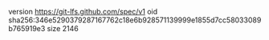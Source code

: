 version https://git-lfs.github.com/spec/v1
oid sha256:346e5290379287167762c18e6b928571139999e1855d7cc58033089b765919e3
size 2146
